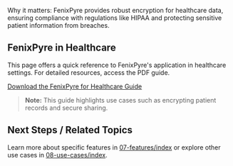 
Why it matters: FenixPyre provides robust encryption for healthcare data, ensuring compliance with regulations like HIPAA and protecting sensitive patient information from breaches.

## FenixPyre in Healthcare
This page offers a quick reference to FenixPyre's application in healthcare settings. For detailed resources, access the PDF guide.

[Download the FenixPyre for Healthcare Guide](https://cdn.document360.io/020d5947-532e-4bc4-b091-0dbe6e5b5465/Images/Documentation/FenixPyre%E2%84%A2%20for%20Healthcare.pdf)

<!-- VIDEO: ./media/08-use-cases/healthcare-overview.mp4 | Alt: Overview of FenixPyre in healthcare | Duration: 30s -->

> **Note:** This guide highlights use cases such as encrypting patient records and secure sharing.

## Next Steps / Related Topics
Learn more about specific features in [07-features/index](/07-features/index) or explore other use cases in [08-use-cases/index](/08-use-cases/index).